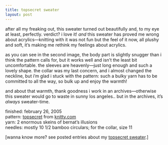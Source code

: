 ```yaml
---
title: topsecret sweater
layout: post
---
```


<div class="slideshow">
  <txp:jmr_gallery category="248" />
</div>

after all my freaking out, this sweater turned out beautifully and, to my eye at least, perfectly. verdict? i love it! *and* this sweater has proved me wrong about acrylics&#8212;knitting with it was not fun but the feel of it now, all plushy and soft, it&#8217;s making me rethink my feelings about acrylics.

as you can see in the second image, the body part is slightly snugger than i think the pattern calls for, but it works well and isn&#8217;t the least bit uncomfortable. the sleeves are heavenly&#8212;just long enough and such a lovely shape. the collar was my last concern, and i almost changed the neckline, but i&#8217;m glad i stuck with the pattern: such a bulky yarn has to be committed to all the way, so bulk up and enjoy the warmth! 

and about that warmth, thank goodness i work in an archives&#8212;otherwise this sweater would go to waste in sunny los angeles.. but in the archives, it&#8217;s *always* sweater-time.

finished: february 26, 2005  
pattern: [topsecret][1] from [knitty.com][2]  
yarn: 2 enormous skeins of bernat&#8217;s illusions  
needles: mostly 10 1/2 bamboo circulars; for the collar, size 11

[wanna know more? see posted entries about my [topsecret sweater][3].]

 [1]: http://www.knitty.com/ISSUEfall02/PATTtopsecret.html
 [2]: http://www.knitty.com/
 [3]: http://mellowtrouble.net/journal/?c=topsecret